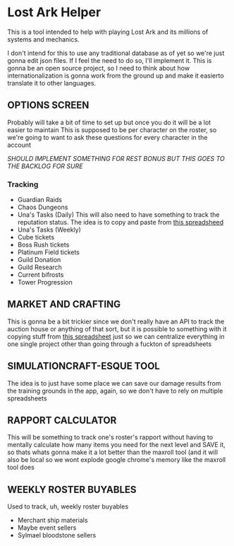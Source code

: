 # Lost Ark Helper
This is a tool intended to help with playing Lost Ark and its millions of systems and mechanics.


I don't intend for this to use any traditional database as of yet so we're just gonna edit json files. If I feel the need to do so, I'll implement it.
This is gonna be an open source project, so I need to think about how internationalization is gonna work from the ground up and make it easierto translate it to other languages.

## OPTIONS SCREEN

Probably will take a bit of time to set up but once you do it will be a lot easier to maintain
 This is supposed to be per character on the roster, so we're going to want to ask these questions for every character in the account
	
*SHOULD IMPLEMENT SOMETHING FOR REST BONUS BUT THIS GOES TO THE BACKLOG FOR SURE*
### Tracking
- Guardian Raids
- Chaos Dungeons
- Una's Tasks (Daily)
			This will also need to have something to track the reputation status. The idea is to copy and paste from [this spreadsheed](https://docs.google.com/spreadsheets/d/1pwb9TDbFGjxd1ozSmy7KTwrjk9l1d-N-9L-CW8JyH7I/edit#gid=84821778)
- Una's Tasks (Weekly)
- Cube tickets
- Boss Rush tickets
- Platinum Field tickets
- Guild Donation
- Guild Research
- Current bifrosts
- Tower Progression

## MARKET AND CRAFTING

This is gonna be a bit trickier since we don't really have an API to track the auction house or anything of that sort, but 
it is possible to something with it copying stuff from [this spreadsheet](https://docs.google.com/spreadsheets/d/1j9b5NgyM8WpiKfpfRPIgtnE5w3t2Pj0VxZi3lTZwc-U/edit#gid=0)
just so we can centralize everything in one single project other than going through a fuckton of spreadsheets

## SIMULATIONCRAFT-ESQUE TOOL

The idea is to just have some place we can save our damage results from the training grounds in the app, again, so we don't have
to rely on multiple spreadsheets

## RAPPORT CALCULATOR 

This will be something to track one's roster's rapport without having to mentally calculate how many items you need for the next level
and SAVE it, so thats whats gonna make it a lot better than the maxroll tool (and it will also be local so we wont explode google chrome's 
memory like the maxroll tool does

## WEEKLY ROSTER BUYABLES 

Used to track, uh, weekly roster buyables
- Merchant ship materials
- Maybe event sellers
- Sylmael bloodstone sellers
